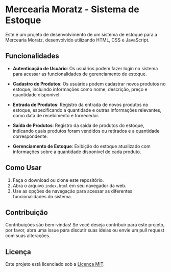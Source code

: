 # Mercearia Moratz - Sistema de Estoque

Este é um projeto de desenvolvimento de um sistema de estoque para a Mercearia Moratz, desenvolvido utilizando HTML, CSS e JavaScript.

## Funcionalidades

- **Autenticação de Usuário**: Os usuários podem fazer login no sistema para acessar as funcionalidades de gerenciamento de estoque.
  
- **Cadastro de Produtos**: Os usuários podem cadastrar novos produtos no estoque, incluindo informações como nome, descrição, preço e quantidade disponível.

- **Entrada de Produtos**: Registro da entrada de novos produtos no estoque, especificando a quantidade e outras informações relevantes, como data de recebimento e fornecedor.

- **Saída de Produtos**: Registro da saída de produtos do estoque, indicando quais produtos foram vendidos ou retirados e a quantidade correspondente.

- **Gerenciamento de Estoque**: Exibição do estoque atualizado com informações sobre a quantidade disponível de cada produto.

## Como Usar

1. Faça o download ou clone este repositório.
2. Abra o arquivo `index.html` em seu navegador da web.
3. Use as opções de navegação para acessar as diferentes funcionalidades do sistema.

## Contribuição

Contribuições são bem-vindas! Se você deseja contribuir para este projeto, por favor, abra uma issue para discutir suas ideias ou envie um pull request com suas alterações.

## Licença

Este projeto está licenciado sob a [Licença MIT](https://github.com/vitor-moratz).
